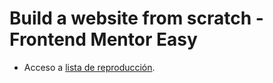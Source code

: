 # Build a website from scratch - Frontend Mentor Easy

- Acceso a [lista de reproducción](https://www.youtube.com/watch?v=8w_kHIAkucA&list=PLUWqFDiirlsuYscECzks6zIZWr_Cfcx9k).

